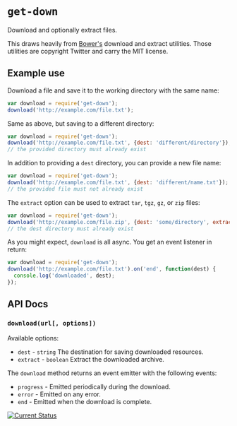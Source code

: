 # `get-down`

Download and optionally extract files.

This draws heavily from [Bower's](http://bower.io/) download and extract utilities.  Those utilities are copyright Twitter and carry the MIT license.

## Example use

Download a file and save it to the working directory with the same name:
```js
var download = require('get-down');
download('http://example.com/file.txt');
```

Same as above, but saving to a different directory:
```js
var download = require('get-down');
download('http://example.com/file.txt', {dest: 'different/directory'});
// the provided directory must already exist
```

In addition to providing a `dest` directory, you can provide a new file name:
```js
var download = require('get-down');
download('http://example.com/file.txt', {dest: 'different/name.txt'});
// the provided file must not already exist
```

The `extract` option can be used to extract `tar`, `tgz`, `gz`, or `zip` files:
```js
var download = require('get-down');
download('http://example.com/file.zip', {dest: 'some/directory', extract: true});
// the dest directory must already exist
```

As you might expect, `download` is all async.  You get an event listener in return:
```js
var download = require('get-down');
download('http://example.com/file.txt').on('end', function(dest) {
  console.log('downloaded', dest);
});
```

## API Docs

### `download(url[, options])`

Available options:

 * `dest` - `string` The destination for saving downloaded resources.
 * `extract` - `boolean` Extract the downloaded archive.

The `download` method returns an event emitter with the following events:

 * `progress` - Emitted periodically during the download.
 * `error` - Emitted on any error.
 * `end` - Emitted when the download is complete.

[![Current Status](https://secure.travis-ci.org/tschaub/get-down.png?branch=master)](https://travis-ci.org/tschaub/get-down)
